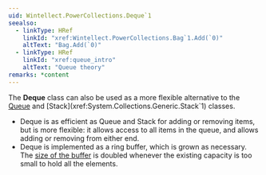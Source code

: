 ```yaml
---
uid: Wintellect.PowerCollections.Deque`1
seealso: 
  - linkType: HRef
    linkId: "xref:Wintellect.PowerCollections.Bag`1.Add(`0)"
    altText: "Bag.Add(`0)"
  - linkType: HRef
    linkId: "xref:queue_intro"
    altText: "Queue theory"
remarks: *content
---
```


The **Deque** class can also be used as a more flexible alternative to the [Queue](xref:System.Collections.Generic.Queue`1) and [Stack](xref:System.Collections.Generic.Stack`1) classes. 

- Deque is as efficient as Queue and Stack for adding or removing items, but is more flexible: it allows access to all items in the queue, and allows adding or removing from either end.
- Deque is implemented as a ring buffer, which is grown as necessary. The [size of the buffer](xref:Wintellect.PowerCollections.Deque`1.Capacity) is doubled whenever the existing capacity is too small to hold all the elements.